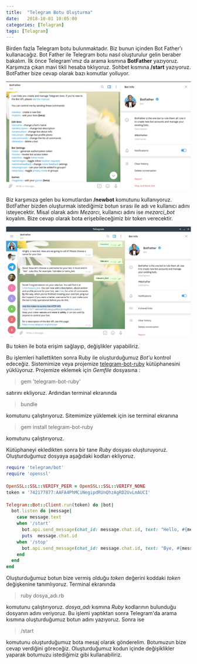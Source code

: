 ```yaml
---
title:  "Telegram Botu Oluşturma"
date:   2018-10-01 10:05:00
categories: [Telagram]
tags: [Telagram]
---
```


Birden fazla Telegram botu bulunmaktadır. Biz bunun içinden Bot Father'ı kullanacağız. Bot Father ile Telegram botu nasıl oluşturulur gelin beraber bakalım.
 İlk önce Telegram'ımız da arama kısmına **BotFather** yazıyoruz. Karşımıza çıkan mavi tikli hesaba tıklıyoruz. Sohbet kısmına  **/start** yazıyoruz. BotFather  bize cevap olarak bazı komutlar yolluyor.

![](/images/telegram-botu-olusturma/tbo-1.png)

Biz karşımıza gelen bu komutlardan **/newbot** komutunu kullanıyoruz. BotFather bizden oluşturmak istediğimiz botun sırası ile adı ve kullanıcı adını isteyecektir. Misal olarak adını *Mezarcı*, kullanıcı adını ise *mezarci_bot* koyalım. Bize cevap olarak bota erişebileceğimiz bir token verecektir.

![](/images/telegram-botu-olusturma/tbo-2.png)

Bu token ile bota erişim sağlayıp, değişlikler yapabiliriz.

Bu işlemleri hallettikten sonra Ruby ile oluşturduğumuz *Bot'u* kontrol edeceğiz. Sistemimize veya projemize [telegram-bot-ruby](https://github.com/atipugin/telegram-bot-ruby) kütüphanesini yüklüyoruz.  Projemize eklemek için *Gemfile* dosyasına :

>gem 'telegram-bot-ruby'

satırını ekliyoruz. Ardından terminal ekranında

>bundle

komutunu çalıştırıyoruz. Sitemimize yüklemek için ise terminal ekranına

>gem install telegram-bot-ruby

komutunu çalıştırıyoruz.

Kütüphaneyi ekledikten sonra bir tane *Ruby* dosyası oluşturuyoruz. Oluşturduğumuz dosyaya aşağıdaki kodları ekliyoruz.

```ruby
require 'telegram/bot'
require 'openssl'

OpenSSL::SSL::VERIFY_PEER = OpenSSL::SSL::VERIFY_NONE
token = '742177877:AAFA4PhMCiNegipdRUnQhzAgRD2UvLmAUCI'

Telegram::Bot::Client.run(token) do |bot|
  bot.listen do |message|
    case message.text
    when '/start'
      bot.api.send_message(chat_id: message.chat.id, text: "Hello, #{message.from.first_name}")
      puts  message.chat.id
    when '/stop'
      bot.api.send_message(chat_id: message.chat.id, text: "Bye, #{message.from.first_name}")
    end
  end
end
```
Oluşturduğumuz botun bize vermiş olduğu *token* değerini koddaki *token* değişkenine tanımlıyoruz. Terminal ekranında

> ruby dosya_adı.rb

komutunu çalıştırıyoruz. *dosya_adı* kısmına *Ruby* kodlarının bulunduğu dosyanın adını veriyoruz. Bu işlemi yaptıktan sonra Telegram'da arama kısmına oluşturduğumuz botun adını yazıyoruz. Sonra ise

>/start

komutunu oluşturduğumuz bota mesaj olarak gönderelim. Botumuzun bize cevap verdiğini göreceğiz. Oluşturduğumuz kodun içinde değişiklikler yaparak botumuzu istediğimiz gibi kullanabiliriz. 
